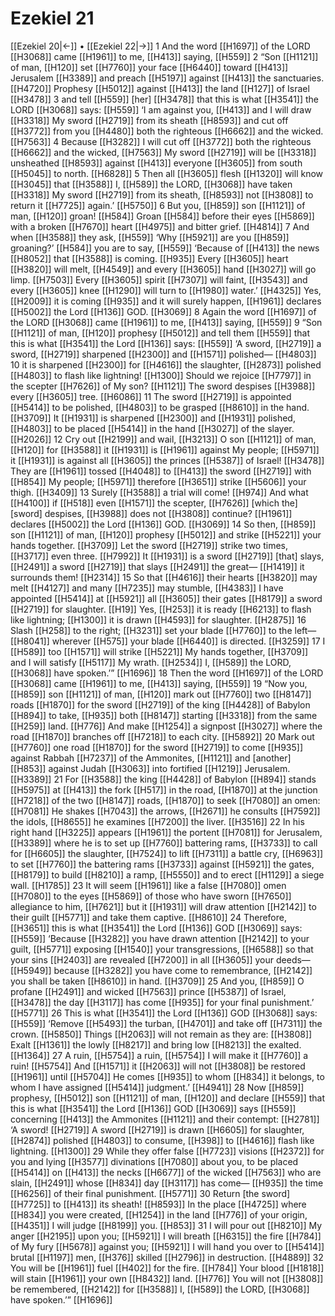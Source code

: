 # Ezekiel 21
[[Ezekiel 20|←]] • [[Ezekiel 22|→]]
1 And the word [[H1697]] of the LORD [[H3068]] came [[H1961]] to me, [[H413]] saying, [[H559]] 
2 “Son [[H1121]] of man, [[H120]] set [[H7760]] your face [[H6440]] toward [[H413]] Jerusalem [[H3389]] and preach [[H5197]] against [[H413]] the sanctuaries. [[H4720]] Prophesy [[H5012]] against [[H413]] the land [[H127]] of Israel [[H3478]] 
3 and tell [[H559]] [her] [[H3478]] that this is what [[H3541]] the LORD [[H3068]] says: [[H559]] ‘I am against you, [[H413]] and I will draw [[H3318]] My sword [[H2719]] from its sheath [[H8593]] and cut off [[H3772]] from you [[H4480]] both the righteous [[H6662]] and the wicked. [[H7563]] 
4 Because [[H3282]] I will cut off [[H3772]] both the righteous [[H6662]] and the wicked, [[H7563]] My sword [[H2719]] will be [[H3318]] unsheathed [[H8593]] against [[H413]] everyone [[H3605]] from south [[H5045]] to north. [[H6828]] 
5 Then all [[H3605]] flesh [[H1320]] will know [[H3045]] that [[H3588]] I, [[H589]] the LORD, [[H3068]] have taken [[H3318]] My sword [[H2719]] from its sheath, [[H8593]] not [[H3808]] to return it [[H7725]] again.’ [[H5750]] 
6 But you, [[H859]] son [[H1121]] of man, [[H120]] groan! [[H584]] Groan [[H584]] before their eyes [[H5869]] with a broken [[H7670]] heart [[H4975]] and bitter grief. [[H4814]] 
7 And when [[H3588]] they ask, [[H559]] ‘Why [[H5921]] are you [[H859]] groaning?’ [[H584]] you are to say, [[H559]] ‘Because of [[H413]] the news [[H8052]] that [[H3588]] is coming. [[H935]] Every [[H3605]] heart [[H3820]] will melt, [[H4549]] and every [[H3605]] hand [[H3027]] will go limp. [[H7503]] Every [[H3605]] spirit [[H7307]] will faint, [[H3543]] and every [[H3605]] knee [[H1290]] will turn to [[H1980]] water.’ [[H4325]] Yes, [[H2009]] it is coming [[H935]] and it will surely happen, [[H1961]] declares [[H5002]] the Lord [[H136]] GOD. [[H3069]] 
8 Again the word [[H1697]] of the LORD [[H3068]] came [[H1961]] to me, [[H413]] saying, [[H559]] 
9 “Son [[H1121]] of man, [[H120]] prophesy [[H5012]] and tell them [[H559]] that this is what [[H3541]] the Lord [[H136]] says: [[H559]] ‘A sword, [[H2719]] a sword, [[H2719]] sharpened [[H2300]] and [[H1571]] polished— [[H4803]] 
10 it is sharpened [[H2300]] for [[H4616]] the slaughter, [[H2873]] polished [[H4803]] to flash like lightning! [[H1300]] Should we rejoice [[H7797]] in the scepter [[H7626]] of My son? [[H1121]] The sword despises [[H3988]] every [[H3605]] tree. [[H6086]] 
11 The sword [[H2719]] is appointed [[H5414]] to be polished, [[H4803]] to be grasped [[H8610]] in the hand. [[H3709]] It [[H1931]] is sharpened [[H2300]] and [[H1931]] polished, [[H4803]] to be placed [[H5414]] in the hand [[H3027]] of the slayer. [[H2026]] 
12 Cry out [[H2199]] and wail, [[H3213]] O son [[H1121]] of man, [[H120]] for [[H3588]] it [[H1931]] is [[H1961]] against My people; [[H5971]] it [[H1931]] is against all [[H3605]] the princes [[H5387]] of Israel! [[H3478]] They are [[H1961]] tossed [[H4048]] to [[H413]] the sword [[H2719]] with [[H854]] My people; [[H5971]] therefore [[H3651]] strike [[H5606]] your thigh. [[H3409]] 
13 Surely [[H3588]] a trial will come! [[H974]] And what [[H4100]] if [[H518]] even [[H1571]] the scepter, [[H7626]] [which the] [sword] despises, [[H3988]] does not [[H3808]] continue? [[H1961]] declares [[H5002]] the Lord [[H136]] GOD. [[H3069]] 
14 So then, [[H859]] son [[H1121]] of man, [[H120]] prophesy [[H5012]] and strike [[H5221]] your hands together. [[H3709]] Let the sword [[H2719]] strike two times, [[H3717]] even three. [[H7992]] It [[H1931]] is a sword [[H2719]] [that] slays, [[H2491]] a sword [[H2719]] that slays [[H2491]] the great— [[H1419]] it surrounds them! [[H2314]] 
15 So that [[H4616]] their hearts [[H3820]] may melt [[H4127]] and many [[H7235]] may stumble, [[H4383]] I have appointed [[H5414]] at [[H5921]] all [[H3605]] their gates [[H8179]] a sword [[H2719]] for slaughter. [[H19]] Yes, [[H253]] it is ready [[H6213]] to flash like lightning; [[H1300]] it is drawn [[H4593]] for slaughter. [[H2875]] 
16 Slash [[H258]] to the right; [[H3231]] set your blade [[H7760]] to the left— [[H8041]] wherever [[H575]] your blade [[H6440]] is directed. [[H3259]] 
17 I [[H589]] too [[H1571]] will strike [[H5221]] My hands together, [[H3709]] and I will satisfy [[H5117]] My wrath. [[H2534]] I, [[H589]] the LORD, [[H3068]] have spoken.’” [[H1696]] 
18 Then the word [[H1697]] of the LORD [[H3068]] came [[H1961]] to me, [[H413]] saying, [[H559]] 
19 “Now you, [[H859]] son [[H1121]] of man, [[H120]] mark out [[H7760]] two [[H8147]] roads [[H1870]] for the sword [[H2719]] of the king [[H4428]] of Babylon [[H894]] to take, [[H935]] both [[H8147]] starting [[H3318]] from the same [[H259]] land. [[H776]] And make [[H1254]] a signpost [[H3027]] where the road [[H1870]] branches off [[H7218]] to each city. [[H5892]] 
20 Mark out [[H7760]] one road [[H1870]] for the sword [[H2719]] to come [[H935]] against Rabbah [[H7237]] of the Ammonites, [[H1121]] and [another] [[H853]] against Judah [[H3063]] into fortified [[H1219]] Jerusalem. [[H3389]] 
21 For [[H3588]] the king [[H4428]] of Babylon [[H894]] stands [[H5975]] at [[H413]] the fork [[H517]] in the road, [[H1870]] at the junction [[H7218]] of the two [[H8147]] roads, [[H1870]] to seek [[H7080]] an omen: [[H7081]] He shakes [[H7043]] the arrows, [[H2671]] he consults [[H7592]] the idols, [[H8655]] he examines [[H7200]] the liver. [[H3516]] 
22 In his right hand [[H3225]] appears [[H1961]] the portent [[H7081]] for Jerusalem, [[H3389]] where he is to set up [[H7760]] battering rams, [[H3733]] to call for [[H6605]] the slaughter, [[H7524]] to lift [[H7311]] a battle cry, [[H6963]] to set [[H7760]] the battering rams [[H3733]] against [[H5921]] the gates, [[H8179]] to build [[H8210]] a ramp, [[H5550]] and to erect [[H1129]] a siege wall. [[H1785]] 
23 It will seem [[H1961]] like  a false [[H7080]] omen [[H7080]] to the eyes [[H5869]] of those who have sworn [[H7650]] allegiance to him, [[H7621]] but it [[H1931]] will draw attention [[H2142]] to their guilt [[H5771]] and take them captive. [[H8610]] 
24 Therefore, [[H3651]] this is what [[H3541]] the Lord [[H136]] GOD [[H3069]] says: [[H559]] ‘Because [[H3282]] you have drawn attention [[H2142]] to your guilt, [[H5771]] exposing [[H1540]] your transgressions, [[H6588]] so that your sins [[H2403]] are revealed [[H7200]] in all [[H3605]] your deeds— [[H5949]] because [[H3282]] you have come to remembrance, [[H2142]] you shall be taken [[H8610]] in hand. [[H3709]] 
25 And you, [[H859]] O profane [[H2491]] and wicked [[H7563]] prince [[H5387]] of Israel, [[H3478]] the day [[H3117]] has come [[H935]] for your final punishment.’ [[H5771]] 
26 This is what [[H3541]] the Lord [[H136]] GOD [[H3068]] says: [[H559]] ‘Remove [[H5493]] the turban, [[H4701]] and take off [[H7311]] the crown. [[H5850]] Things [[H2063]] will not remain as they are: [[H3808]] Exalt [[H1361]] the lowly [[H8217]] and bring low [[H8213]] the exalted. [[H1364]] 
27 A ruin, [[H5754]] a ruin, [[H5754]] I will make it [[H7760]] a ruin! [[H5754]] And [[H1571]] it [[H2063]] will not [[H3808]] be restored [[H1961]] until [[H5704]] He comes [[H935]] to whom [[H834]] it belongs,  to whom I have assigned [[H5414]] judgment.’ [[H4941]] 
28 Now [[H859]] prophesy, [[H5012]] son [[H1121]] of man, [[H120]] and declare [[H559]] that this is what [[H3541]] the Lord [[H136]] GOD [[H3069]] says [[H559]] concerning [[H413]] the Ammonites [[H1121]] and their contempt: [[H2781]] ‘A sword! [[H2719]] A sword [[H2719]] is drawn [[H6605]] for slaughter, [[H2874]] polished [[H4803]] to consume, [[H398]] to [[H4616]] flash like lightning. [[H1300]] 
29 While they offer false [[H7723]] visions [[H2372]] for you  and lying [[H3577]] divinations [[H7080]] about you,  to be placed [[H5414]] on [[H413]] the necks [[H6677]] of the wicked [[H7563]] who are slain, [[H2491]] whose [[H834]] day [[H3117]] has come— [[H935]] the time [[H6256]] of their final punishment. [[H5771]] 
30 Return [the sword] [[H7725]] to [[H413]] its sheath! [[H8593]] In the place [[H4725]] where [[H834]] you were created, [[H1254]] in the land [[H776]] of your origin, [[H4351]] I will judge [[H8199]] you. [[H853]] 
31 I will pour out [[H8210]] My anger [[H2195]] upon you; [[H5921]] I will breath [[H6315]] the fire [[H784]] of My fury [[H5678]] against you; [[H5921]] I will hand you over to [[H5414]] brutal [[H1197]] men, [[H376]] skilled [[H2796]] in destruction. [[H4889]] 
32 You will be [[H1961]] fuel [[H402]] for the fire. [[H784]] Your blood [[H1818]] will stain [[H1961]] your own [[H8432]] land. [[H776]] You will not [[H3808]] be remembered, [[H2142]] for [[H3588]] I, [[H589]] the LORD, [[H3068]] have spoken.’” [[H1696]] 
